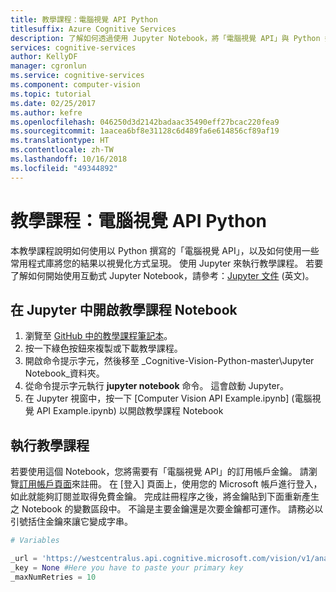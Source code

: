 ```yaml
---
title: 教學課程：電腦視覺 API Python
titlesuffix: Azure Cognitive Services
description: 了解如何透過使用 Jupyter Notebook，將「電腦視覺 API」與 Python 搭配使用。 使用常用的程式庫以視覺方式呈現您的結果。
services: cognitive-services
author: KellyDF
manager: cgronlun
ms.service: cognitive-services
ms.component: computer-vision
ms.topic: tutorial
ms.date: 02/25/2017
ms.author: kefre
ms.openlocfilehash: 046250d3d2142badaac35490eff27bcac220fea9
ms.sourcegitcommit: 1aacea6bf8e31128c6d489fa6e614856cf89af19
ms.translationtype: HT
ms.contentlocale: zh-TW
ms.lasthandoff: 10/16/2018
ms.locfileid: "49344892"
---
```

# <a name="tutorial-computer-vision-api-python"></a>教學課程：電腦視覺 API Python

本教學課程說明如何使用以 Python 撰寫的「電腦視覺 API」，以及如何使用一些常用程式庫將您的結果以視覺化方式呈現。 使用 Jupyter 來執行教學課程。 若要了解如何開始使用互動式 Jupyter Notebook，請參考：[Jupyter 文件](http://jupyter.readthedocs.io/en/latest/index.html) \(英文\)。 

## <a name="open-the-tutorial-notebook-in-jupyter"></a>在 Jupyter 中開啟教學課程 Notebook 

1. 瀏覽至 [GitHub 中的教學課程筆記本](https://github.com/Microsoft/Cognitive-Vision-Python)。 
2. 按一下綠色按鈕來複製或下載教學課程。 
3. 開啟命令提示字元，然後移至 _Cognitive-Vision-Python-master\Jupyter Notebook_資料夾。 
4. 從命令提示字元執行 **jupyter notebook** 命令。 這會啟動 Jupyter。
5. 在 Jupyter 視窗中，按一下 [Computer Vision API Example.ipynb] \(電腦視覺 API Example.ipynb\) 以開啟教學課程 Notebook 

## <a name="run-the-tutorial"></a>執行教學課程

若要使用這個 Notebook，您將需要有「電腦視覺 API」的訂用帳戶金鑰。 請瀏覽[訂用帳戶頁面](https://azure.microsoft.com/try/cognitive-services/)來註冊。 在 [登入] 頁面上，使用您的 Microsoft 帳戶進行登入，如此就能夠訂閱並取得免費金鑰。 完成註冊程序之後，將金鑰貼到下面重新產生之 Notebook 的變數區段中。 不論是主要金鑰還是次要金鑰都可運作。 請務必以引號括住金鑰來讓它變成字串。

```python
# Variables

_url = 'https://westcentralus.api.cognitive.microsoft.com/vision/v1/analyses'
_key = None #Here you have to paste your primary key
_maxNumRetries = 10
```
